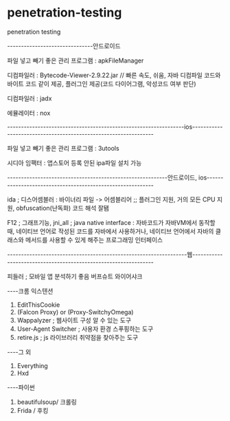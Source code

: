 # penetration-testing
penetration testing


-------------------------------안드로이드

파일 넣고 빼기 좋은 관리 프로그램 : apkFileManager

디컴파일러 : Bytecode-Viewer-2.9.22.jar // 빠른 속도, 쉬움, 자바 디컴파일 코드와 바이트 코드 같이 제공, 플러그인 제공(코드 다이어그램, 악성코드 여부 판단)

디컴파일러 : jadx

에뮬레이터 : nox


----------------------------------------------------------------ios----------------------------------------------------------------

파일 넣고 빼기 좋은 관리 프로그램 : 3utools

시디아 임팩터 : 앱스토어 등록 안된 ipa파일 설치 가능


----------------------------------------------------------안드로이드, ios-----------------------------------------------------------

ida ; 디스어셈블러 : 바이너리 파일 -> 어셈블리어 ;; 플러그인 지원, 거의 모든 CPU 지원, obfuscation(난독화) 코드 해석 잘됌

F12 ; 그래프기능,  jni_all ; java native interface : 자바코드가 자바VM에서 동작할 때, 네이티브 언어로 작성된 코드를 자바에서 사용하거나, 네이티브 언어에서 자바의 클래스와 메서드를 사용할 수 있게 해주는 프로그래밍 인터페이스


-----------------------------------------------------------------웹----------------------------------------------------------------

피들러 ; 모바일 앱 분석하기 좋음
버프슈트
와이어샤크


----크롬 익스텐션
1. EditThisCookie
2. (Falcon Proxy) or (Proxy-SwitchyOmega)
3. Wappalyzer ; 웹사이트 구성 알 수 있는 도구
4. User-Agent Switcher ; 사용자 환경 스푸핑하는 도구
5. retire.js ; js 라이브러리 취약점을 찾아주는 도구


----그 외
1. Everything
2. Hxd


----파이썬
1. beautifulsoup/ 크롤링
2. Frida / 후킹

